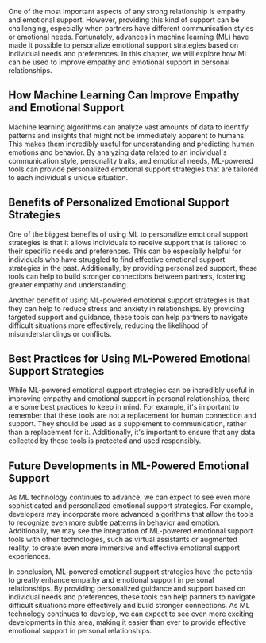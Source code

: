 
One of the most important aspects of any strong relationship is empathy and emotional support. However, providing this kind of support can be challenging, especially when partners have different communication styles or emotional needs. Fortunately, advances in machine learning (ML) have made it possible to personalize emotional support strategies based on individual needs and preferences. In this chapter, we will explore how ML can be used to improve empathy and emotional support in personal relationships.

How Machine Learning Can Improve Empathy and Emotional Support
--------------------------------------------------------------

Machine learning algorithms can analyze vast amounts of data to identify patterns and insights that might not be immediately apparent to humans. This makes them incredibly useful for understanding and predicting human emotions and behavior. By analyzing data related to an individual's communication style, personality traits, and emotional needs, ML-powered tools can provide personalized emotional support strategies that are tailored to each individual's unique situation.

Benefits of Personalized Emotional Support Strategies
-----------------------------------------------------

One of the biggest benefits of using ML to personalize emotional support strategies is that it allows individuals to receive support that is tailored to their specific needs and preferences. This can be especially helpful for individuals who have struggled to find effective emotional support strategies in the past. Additionally, by providing personalized support, these tools can help to build stronger connections between partners, fostering greater empathy and understanding.

Another benefit of using ML-powered emotional support strategies is that they can help to reduce stress and anxiety in relationships. By providing targeted support and guidance, these tools can help partners to navigate difficult situations more effectively, reducing the likelihood of misunderstandings or conflicts.

Best Practices for Using ML-Powered Emotional Support Strategies
----------------------------------------------------------------

While ML-powered emotional support strategies can be incredibly useful in improving empathy and emotional support in personal relationships, there are some best practices to keep in mind. For example, it's important to remember that these tools are not a replacement for human connection and support. They should be used as a supplement to communication, rather than a replacement for it. Additionally, it's important to ensure that any data collected by these tools is protected and used responsibly.

Future Developments in ML-Powered Emotional Support
---------------------------------------------------

As ML technology continues to advance, we can expect to see even more sophisticated and personalized emotional support strategies. For example, developers may incorporate more advanced algorithms that allow the tools to recognize even more subtle patterns in behavior and emotion. Additionally, we may see the integration of ML-powered emotional support tools with other technologies, such as virtual assistants or augmented reality, to create even more immersive and effective emotional support experiences.

In conclusion, ML-powered emotional support strategies have the potential to greatly enhance empathy and emotional support in personal relationships. By providing personalized guidance and support based on individual needs and preferences, these tools can help partners to navigate difficult situations more effectively and build stronger connections. As ML technology continues to develop, we can expect to see even more exciting developments in this area, making it easier than ever to provide effective emotional support in personal relationships.
